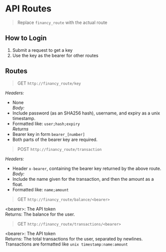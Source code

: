 # API Routes
> Replace `financy_route` with the actual route
## How to Login
1. Submit a request to get a key
2. Use the key as the bearer for other routes
## Routes
> GET `http://financy_route/key`
>
*Headers:*
- None\
*Body:*
- Include password (as an SHA256 hash), username, and expiry as a unix timestamp.
- Formatted like: `user;hash;expiry`
\
*Returns*
- Bearer key in form `bearer_[number]`
- Both parts of the bearer key are required.
> POST `http://financy_route/transaction`
> 
*Headers:*
- Header `x-bearer`, containing the bearer key returned by the above route.\
*Body:*
- Include the name given for the transaction, and then the amount as a float.
- Formatted like: `name;amount`
> GET `http://financy_route/balance/<bearer>`
> 
\<bearer\>: The API token\
Returns: The balance for the user.
> GET `http://financy_route/transactions/<bearer>`
> 
\<bearer\>: The API token\
Returns: The total transactions for the user, separated by newlines.
Transactions are formatted like `unix timestamp:name:amount`